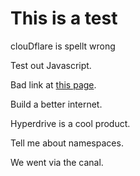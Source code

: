 # This is a test

clouDflare is spellt wrong

Test out Javascript.

Bad link at [this page](/test/).

Build a better internet.

Hyperdrive is a cool product.

Tell me about namespaces.

We went via the canal.

